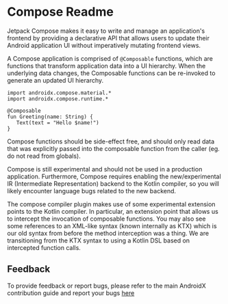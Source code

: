 # Compose Readme

Jetpack Compose makes it easy to write and manage an application's frontend by providing a declarative API that allows users to update their Android application UI without imperatively mutating frontend views.

A Compose application is comprised of `@Composable` functions, which are functions that transform application data into a UI hierarchy.  When the underlying data changes, the Composable functions can be re-invoked to generate an updated UI hierarchy.

```
import androidx.compose.material.*
import androidx.compose.runtime.*

@Composable
fun Greeting(name: String) {
   Text(text = "Hello $name!")
}
```

Compose functions should be side-effect free, and should only read data that was explicitly passed into the composable function from the caller (eg. do not read from globals).

Compose is still experimental and should not be used in a production application.  Furthermore, Compose requires enabling the new/experimental IR (Intermediate Representation) backend to the Kotlin compiler, so you will likely encounter language bugs related to the new backend.

The compose compiler plugin makes use of some experimental extension points to the Kotlin compiler.  In particular, an extension point that allows us to intercept the invocation of composable functions.  You may also see some references to an XML-like syntax (known internally as KTX) which is our old syntax from before the method interception was a thing.  We are transitioning from the KTX syntax to using a Kotlin DSL based on intercepted function calls.

## Feedback
To provide feedback or report bugs, please refer to the main AndroidX contribution guide and report your bugs [here](https://issuetracker.google.com/issues/new?component=610764)


